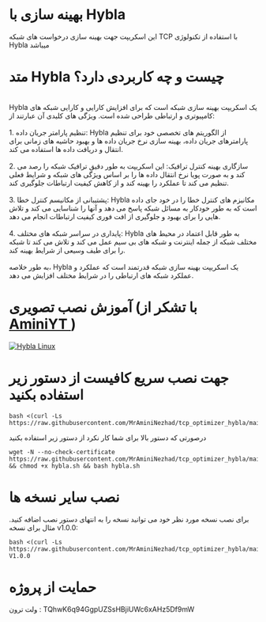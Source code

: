 # بهینه سازی با Hybla
این اسکریپت جهت بهینه سازی درخواست های شبکه TCP با استفاده از تکنولوژی Hybla میباشد
# متد Hybla چیست و چه کاربردی دارد؟
<br>
Hybla یک اسکریپت بهینه سازی شبکه است که برای افزایش کارایی و کارایی شبکه های کامپیوتری و ارتباطی طراحی شده است. ویژگی های کلیدی آن عبارتند از:
<br><br>
1. تنظیم پارامتر جریان داده: Hybla از الگوریتم های تخصصی خود برای تنظیم پارامترهای جریان داده، بهینه سازی نرخ جریان داده ها و بهبود حاشیه های زمانی برای انتقال و دریافت داده ها استفاده می کند.
<br><br>
2. سازگاری بهینه کنترل ترافیک: این اسکریپت به طور دقیق ترافیک شبکه را رصد می کند و به صورت پویا نرخ انتقال داده ها را بر اساس ویژگی های شبکه و شرایط فعلی تنظیم می کند تا عملکرد را بهینه کند و از کاهش کیفیت ارتباطات جلوگیری کند.
<br><br>
3. پشتیبانی از مکانیسم کنترل خطا: Hybla مکانیزم های کنترل خطا را در خود جای داده است که به طور خودکار به مسائل شبکه پاسخ می دهد و آنها را شناسایی می کند و تلاش هایی را برای بهبود و جلوگیری از افت فوری کیفیت ارتباطات انجام می دهد.
<br><br>
4. پایداری در سراسر شبکه های مختلف: Hybla به طور قابل اعتماد در محیط های مختلف شبکه از جمله اینترنت و شبکه های بی سیم عمل می کند و تلاش می کند تا شبکه را برای طیف وسیعی از شرایط بهینه کند.
<br><br>
به طور خلاصه، Hybla یک اسکریپت بهینه سازی شبکه قدرتمند است که عملکرد و عملکرد شبکه های ارتباطی را در شرایط مختلف افزایش می دهد.
<br>

# آموزش نصب تصویری (با تشکر از <a href="https://www.youtube.com/@aminiyt1">AminiYT </a> )

[![Hybla Linux ](https://i.ibb.co/tKNjfxt/Capture.jpg)](https://www.youtube.com/watch?v=W2uEzepklR8 "برای مشاهده کلیک کنید")

# جهت نصب سریع کافیست از دستور زیر استفاده بکنید
```
bash <(curl -Ls https://raw.githubusercontent.com/MrAminiNezhad/tcp_optimizer_hybla/main/hybla.sh)
```
درصورتی که دستور بالا برای شما کار نکرد از دستور زیر استفاده بکنید
```
wget -N --no-check-certificate https://raw.githubusercontent.com/MrAminiNezhad/tcp_optimizer_hybla/main/hybla.sh && chmod +x hybla.sh && bash hybla.sh
```
# نصب سایر نسخه ها 
برای نصب نسخه مورد نظر خود می توانید نسخه را به انتهای دستور نصب اضافه کنید. مثال برای نسخه v1.0.0:
```
bash <(curl -Ls https://raw.githubusercontent.com/MrAminiNezhad/tcp_optimizer_hybla/main/hybla.sh) V1.0.0
```

# حمایت از پروژه
  ولت ترون : TQhwK6q94GgpUZSsHBjiUWc6xAHz5Df9mW
